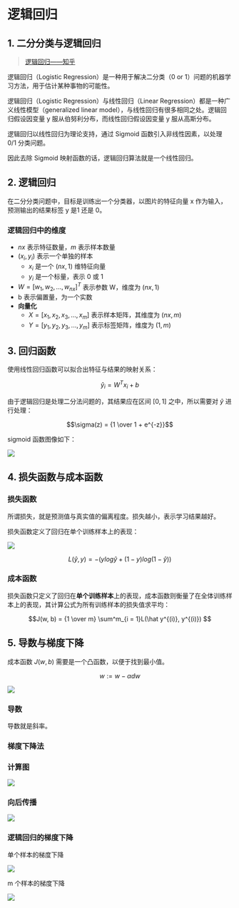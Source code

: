 # 逻辑回归

## 1. 二分分类与逻辑回归

> [逻辑回归——知乎](https://zhuanlan.zhihu.com/p/28408516)

逻辑回归（Logistic Regression）是一种用于解决二分类（0 or 1）问题的机器学习方法，用于估计某种事物的可能性。

逻辑回归（Logistic Regression）与线性回归（Linear Regression）都是一种广义线性模型（generalized linear model），与线性回归有很多相同之处。逻辑回归假设因变量 y 服从伯努利分布，而线性回归假设因变量 y 服从高斯分布。

逻辑回归以线性回归为理论支持，通过 Sigmoid 函数引入非线性因素，以处理 0/1 分类问题。 

因此去除 Sigmoid 映射函数的话，逻辑回归算法就是一个线性回归。

## 2. 逻辑回归

在二分分类问题中，目标是训练出一个分类器，以图片的特征向量 x 作为输入，预测输出的结果标签 y 是1 还是 0。

### 逻辑回归中的维度

- $nx$ 表示特征数量，$m$ 表示样本数量
- $(x_i, y_i)$ 表示一个单独的样本
  - $x_i$ 是一个 $(nx, 1)$ 维特征向量
  - $y_i$ 是一个标量，表示 0 或 1
- $W = [w_1, w_2, ..., w_{nx}]^T$ 表示参数 W，维度为 $(nx, 1)$
- b 表示偏置量，为一个实数
- **向量化**
  - $X = [x_1, x_2, x_3, ..., x_m]$ 表示样本矩阵，其维度为 $(nx, m)$
  - $Y = [y_1, y_2, y_3, ..., y_m]$ 表示标签矩阵，维度为 $(1, m)$

## 3. 回归函数

使用线性回归函数可以拟合出特征与结果的映射关系：

$$\hat y_i = W^Tx_i + b$$

由于逻辑回归是处理二分法问题的，其结果应在区间 $[0, 1]$ 之中，所以需要对 $\hat y$ 进行处理：

$$\sigma(z) = {1 \over 1 + e^{-z}}$$

sigmoid 函数图像如下：

![](./imgs/logistic回归.png )

## 4. 损失函数与成本函数

### 损失函数

所谓损失，就是预测值与真实值的偏离程度。损失越小，表示学习结果越好。

损失函数定义了回归在单个训练样本上的表现：

![](./imgs/损失函数.png )

$$L(\hat y, y) = -(y{log\hat y} + (1 - y)log(1 - \hat y))$$

### 成本函数

损失函数只定义了回归在**单个训练样本**上的表现，成本函数则衡量了在全体训练样本上的表现，其计算公式为所有训练样本的损失值求平均：

$$J(w, b) = {1 \over m} \sum^m_{i = 1}L(\hat y^{(i)}, y^{(i)}) $$

## 5. 导数与梯度下降

成本函数 $J(w, b)$ 需要是一个凸函数，以便于找到最小值。

$$w := w - \alpha dw$$

![](./imgs/梯度下降法.png )

### 导数
导数就是斜率。

### 梯度下降法

### 计算图

![](./imgs/计算图.png )

### 向后传播

![](./imgs/向后传播.png )

### 逻辑回归的梯度下降

单个样本的梯度下降

![](./imgs/单个样本的梯度下降.png )

m 个样本的梯度下降

![](./imgs/多样本的梯度下降.png )
